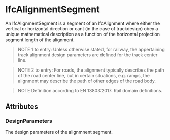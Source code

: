 # IfcAlignmentSegment

An IfcAlignmentSegment is a segment of an IfcAlignment where either the vertical or horizontal direction or cant (in the case of trackdesign) obey a unique mathematical description as a function of the horizontal projection segment length of the alignment.

> NOTE 1 to entry: Unless otherwise stated, for railway, the appertaining track alignment design parameters are defined for the track center line.

> NOTE 2 to entry: For roads, the alignment typically describes the path of the road center line, but in certain situations, e.g. ramps, the alignment may describe the path of other edges of the road body.

> NOTE Definition according to EN 13803:2017: Rail domain definitions.

## Attributes

### DesignParameters
The design parameters of the alignmnent segment.
